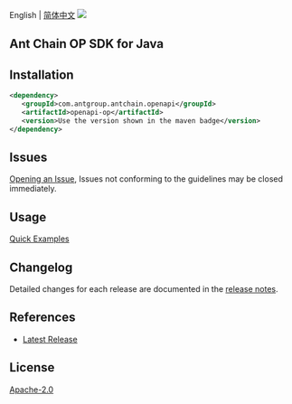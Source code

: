 English | [简体中文](README-CN.md)
![](https://aliyunsdk-pages.alicdn.com/icons/AlibabaCloud.svg)

## Ant Chain OP SDK for Java

## Installation

```xml
<dependency>
   <groupId>com.antgroup.antchain.openapi</groupId>
   <artifactId>openapi-op</artifactId>
   <version>Use the version shown in the maven badge</version>
</dependency>
```

## Issues
[Opening an Issue](https://github.com/alipay/antchain-openapi-prod-sdk/issues/new), Issues not conforming to the guidelines may be closed immediately.

## Usage
[Quick Examples](https://github.com/alipay/antchain-openapi-prod-sdk/blob/master/docs/0-Examples-EN.md#quick-examples)

## Changelog
Detailed changes for each release are documented in the [release notes](./ChangeLog.txt).

## References
* [Latest Release](https://github.com/alipay/antchain-openapi-prod-sdk/)

## License
[Apache-2.0](http://www.apache.org/licenses/LICENSE-2.0)

